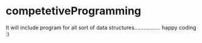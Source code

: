 # competetiveProgramming
It will include program for all sort of data structures................. happy coding :)

